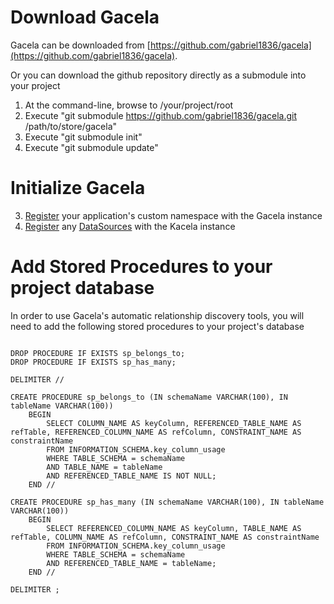 # Download Gacela

Gacela can be downloaded from [https://github.com/gabriel1836/gacela](https://github.com/gabriel1836/gacela).

Or you can download the github repository directly as a submodule into your project

1. At the command-line, browse to /your/project/root
2. Execute "git submodule https://github.com/gabriel1836/gacela.git /path/to/store/gacela"
3. Execute "git submodule init"
4. Execute "git submodule update"

# Initialize Gacela
3. [Register](gacela#registering-custom-application-namespaces) your application's custom namespace with the Gacela instance
4. [Register](gacela#registering-datasources) any [DataSources](gacela.datasources) with the Kacela instance


# Add Stored Procedures to your project database

In order to use Gacela's automatic relationship discovery tools, you will need to add the following stored procedures
to your project's database

~~~~

DROP PROCEDURE IF EXISTS sp_belongs_to;
DROP PROCEDURE IF EXISTS sp_has_many;

DELIMITER //

CREATE PROCEDURE sp_belongs_to (IN schemaName VARCHAR(100), IN tableName VARCHAR(100))
	BEGIN
		SELECT COLUMN_NAME AS keyColumn, REFERENCED_TABLE_NAME AS refTable, REFERENCED_COLUMN_NAME AS refColumn, CONSTRAINT_NAME AS constraintName
		FROM INFORMATION_SCHEMA.key_column_usage
		WHERE TABLE_SCHEMA = schemaName
		AND TABLE_NAME = tableName
		AND REFERENCED_TABLE_NAME IS NOT NULL;
	END //

CREATE PROCEDURE sp_has_many (IN schemaName VARCHAR(100), IN tableName VARCHAR(100))
	BEGIN
		SELECT REFERENCED_COLUMN_NAME AS keyColumn, TABLE_NAME AS refTable, COLUMN_NAME AS refColumn, CONSTRAINT_NAME AS constraintName
		FROM INFORMATION_SCHEMA.key_column_usage
		WHERE TABLE_SCHEMA = schemaName
		AND REFERENCED_TABLE_NAME = tableName;
	END //

DELIMITER ;

~~~~